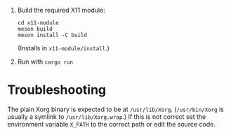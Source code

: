 1. Build the required X11 module:

    ```
    cd x11-module
    meson build
    meson install -C build
    ```

   (Installs in `x11-module/install`.)

2. Run with `cargo run`

# Troubleshooting

The plain Xorg binary is expected to be at `/usr/lib/Xorg`. (`/usr/bin/Xorg` is usually
a symlink to `/usr/lib/Xorg.wrap`.) If this is not correct set the environment variable
`X_PATH` to the correct path or edit the source code.
